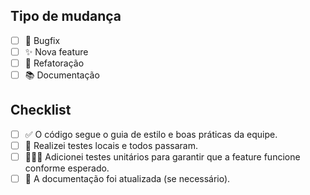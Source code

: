 ## Tipo de mudança

- [ ] 🐛 Bugfix
- [ ] ✨ Nova feature
- [ ] 🔨 Refatoração
- [ ] 📚 Documentação

## Checklist

- [ ] ✅ O código segue o guia de estilo e boas práticas da equipe.
- [ ] 🧪 Realizei testes locais e todos passaram.
- [ ] 👩🏽‍💻 Adicionei testes unitários para garantir que a feature funcione conforme esperado.
- [ ] 📝 A documentação foi atualizada (se necessário).
